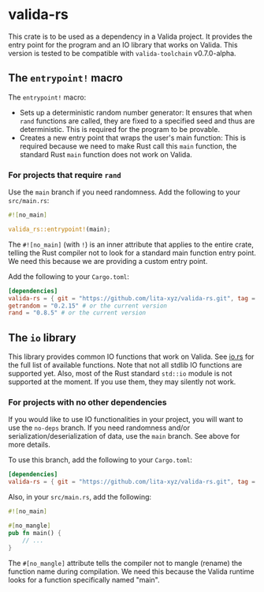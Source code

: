 # valida-rs

This crate is to be used as a dependency in a Valida project. It provides the entry point for the program and an IO library that works on Valida. This version is tested to be compatible with `valida-toolchain` v0.7.0-alpha.

## The `entrypoint!` macro

The `entrypoint!` macro:

- Sets up a deterministic random number generator: It ensures that when `rand` functions are called, they are fixed to a specified seed and thus are deterministic. This is required for the program to be provable.
- Creates a new entry point that wraps the user's main function: This is required because we need to make Rust call this `main` function, the standard Rust `main` function does not work on Valida.

### For projects that require `rand`

Use the `main` branch if you need randomness. Add the following to your `src/main.rs`:

```rust
#![no_main]

valida_rs::entrypoint!(main);
```

The `#![no_main]` (with `!`) is an inner attribute that applies to the entire crate, telling the Rust compiler not to look for a standard main function entry point. We need this because we are providing a custom entry point.

Add the following to your `Cargo.toml`:

```toml
[dependencies]
valida-rs = { git = "https://github.com/lita-xyz/valida-rs.git", tag = "v0.7.0-alpha" }
getrandom = "0.2.15" # or the current version
rand = "0.8.5" # or the current version
```

## The `io` library

This library provides common IO functions that work on Valida. See [io.rs](src/io.rs) for the full list of available functions. Note that not all stdlib IO functions are supported yet. Also, most of the Rust standard `std::io` module is not supported at the moment. If you use them, they may silently not work.

### For projects with no other dependencies

If you would like to use IO functionalities in your project, you will want to use the `no-deps` branch. If you need randomness and/or serialization/deserialization of data, use the `main` branch. See above for more details.

To use this branch, add the following to your `Cargo.toml`:

```toml
[dependencies]
valida-rs = { git = "https://github.com/lita-xyz/valida-rs.git", tag = "v0.7.0-alpha-no-deps" }
```

Also, in your `src/main.rs`, add the following:

```rust
#![no_main]

#[no_mangle]  
pub fn main() {
    // ...
}
```

The `#[no_mangle]` attribute tells the compiler not to mangle (rename) the function name during compilation. We need this because the Valida runtime looks for a function specifically named "main".

